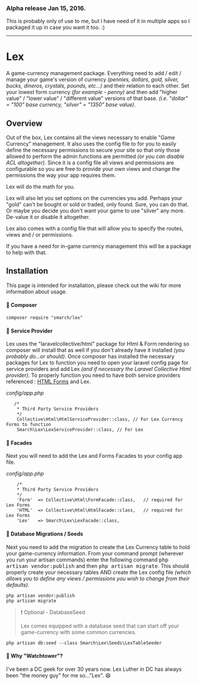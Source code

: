### Alpha release Jan 15, 2016.

This is probably only of use to me, but I have need of it in multiple apps so I packaged it up in case you want it too. :)

***

# Lex
A game-currency management package. Everything need to add / edit / manage your game's version of currency _(pennies, dollars, gold, silver, bucks, dineros, crystals, pounds, etc...)_ and their relation to each other. Set your lowest form currency _(for example - penny)_ and then add "higher value" / "lower value" / "different value" versions of that base. _(i.e. "dollar" = "100" base currency, "silver" = "1350" base value)_.

## Overview

Out of the box, Lex contains all the views necessary to enable "Game Currency" management. It also uses the config file to for you to easily define the necessary permissions to secure your site so that only those allowed to perform the admin functions are permitted _(or you can disable ACL altogether)_. Since it is a config file all views and permissions are configurable so you are free to provide your own views and change the permissions the way your app requires them.

Lex will do the math for you.

Lex will also let you set options on the currencies you add. Perhaps your "gold" can't be bought or sold or traded, only found. Sure, you can do that. Or maybe you decide you don't want your game to use "silver" any more. De-value it or disable it altogether.

Lex also comes with a config file that will allow you to specify the routes, views and / or permissions.

If you have a need for in-game currency management this will be a package to help with that.

## Installation

This page is intended for installation, please check out the wiki for more information about usage.

#### :black_square_button: Composer

    composer require "smarch/lex"

#### :pencil: Service Provider

Lex uses the "laravelcollective/html" package for Html & Form rendering so composer will install that as well if you don't already have it installed _(you probably do...or should)_. Once composer has installed the necessary packages for Lex to function you need to open your laravel config page for service providers and add Lex _(and if necessary the Laravel Collective Html provider)_. To properly function you need to have both service providers referenced : [HTML Forms](https://laravelcollective.com/docs/5.1/html) and Lex.

*config/app.php*
       
       /*
        * Third Party Service Providers
        */
        Collective\Html\HtmlServiceProvider::class, // For Lex Currency Forms to function
        Smarch\Lex\LexServiceProvider::class, // For Lex

#### :pencil: Facades
Next you will need to add the Lex and Forms Facades to your config app file.

*config/app.php*

        /*
        * Third Party Service Providers
        */
        'Form'  => Collective\Html\FormFacade::class,	// required for Lex Forms
        'HTML'  => Collective\Html\HtmlFacade::class,	// required for Lex Forms
        'Lex'	=> Smarch\Lex\LexFacade::class,

#### :card_index: Database Migrations / Seeds

Next you need to add the migration to create the Lex Currency table to hold your game-currency information. From your command prompt (wherever you run your artisan commands) enter the following command <kbd>php artisan vendor:publish</kbd> and then <kbd>php artisan migrate</kbd>. This should properly create your necessary tables AND create the Lex config file *(which allows you to define any views / permissions you wish to change from their defaults)*.

    php artisan vendor:publish
    php artisan migrate

> :exclamation: Optional - DatabaseSeed
> 
> Lex comes equipped with a database seed that can start off your game-currency with some common currencies.
    
    php artisan db:seed --class Smarch\Lex\Seeds\LexTableSeeder     

#### :trident: Why "Watchtower"?
I've been a DC geek for over 30 years now. Lex Luther in DC has always been "the money guy" for me so..."Lex". :smile:
   